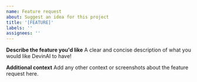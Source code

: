 ```yaml
---
name: Feature request
about: Suggest an idea for this project
title: '[FEATURE]'
labels: ''
assignees: ''
---
```


**Describe the feature you'd like**
A clear and concise description of what you would like DevinAI to have!

**Additional context**
Add any other context or screenshots about the feature request here.
